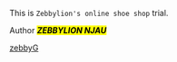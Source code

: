This is `Zebbylion's online shoe shop` trial.


Author <strong><em><mark>ZEBBYLION NJAU</mark></em></strong>

<a href="https://github.com/zebbyG?tab=repositories">zebbyG</a>
